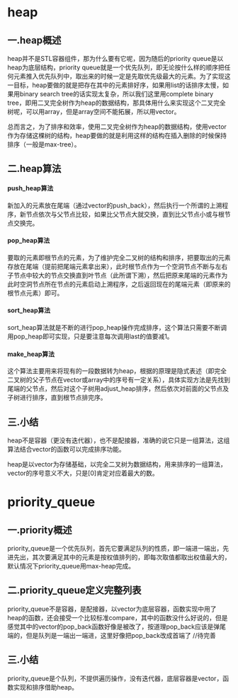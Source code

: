 # heap

## 一.heap概述

heap并不是STL容器组件，那为什么要有它呢，因为随后的priority queue是以heap为底层结构，priority queue就是一个优先队列，即无论按什么样的顺序把任何元素推入优先队列中，取出来的时候一定是先取优先级最大的元素。为了实现这一目标，heap要做的就是把存在其中的元素排好序，如果用list的话排序太慢，如果用binary search tree的话实现太复杂，所以我们这里用complete binary tree，即用二叉完全树作为heap的数据结构，那具体用什么来实现这个二叉完全树呢，可以用array，但是array空间不能拓展，所以用vector。

总而言之，为了排序和效率，使用二叉完全树作为heap的数据结构，使用vector作为存储这棵树的结构，heap要做的就是利用这样的结构在插入删除的时候保持排序（一般是max-tree）。

## 二.heap算法

#### push_heap算法

新加入的元素放在尾端（通过vector的push_back），然后执行一个所谓的上溯程序，新节点依次与父节点比较，如果比父节点大就交换，直到比父节点小或与根节点交换完。

#### pop_heap算法

要取的元素即根节点的元素，为了维护完全二叉树的结构和排序，把要取出的元素存放在尾端（提前把尾端元素拿出来），此时根节点作为一个空洞节点不断与左右子节点中较大的节点交换直到叶节点（此所谓下溯），然后把原来尾端的元素作为此时空洞节点所在节点的元素启动上溯程序，之后返回现在的尾端元素（即原来的根节点元素）即可。

#### sort_heap算法

sort_heap算法就是不断的进行pop_heap操作完成排序，这个算法只需要不断调用pop_heap即可实现，只是要注意每次调用last的值要减1。

#### make_heap算法

这个算法主要用来将现有的一段数据转为heap，根据的原理是隐式表述（即完全二叉树的父子节点在vector或array中的序号有一定关系），具体实现方法是先找到尾端的父节点，然后对这个子树用adjust_heap排序，然后依次对前面的父节点及子树进行排序，直到根节点排完序。

## 三.小结

heap不是容器（更没有迭代器），也不是配接器，准确的说它只是一组算法，这组算法结合vector的函数可以完成排序功能。

heap是以vector为存储基础，以完全二叉树为数据结构，用来排序的一组算法，vector的序号意义不大，只是[0]肯定对应着最大的数。



# priority_queue

## 一.priority概述

priority_queue是一个优先队列，首先它要满足队列的性质，即一端进一端出，先进先出，其次要满足其中的元素是按权值排列的，即每次取值都取出权值最大的，默认情况下priority_queue用max-heap完成。

## 二.priority_queue定义完整列表

priority_queue不是容器，是配接器，以vector为底层容器，函数实现中用了heap的函数，还会接受一个比较标准compare，其中的函数没什么好说的，但是感觉其中的vector的pop_back函数好像是被改了，按道理pop_back应该是弹尾端的，但是队列是一端出一端进，这里好像把pop_back改成首端了 //待完善

## 三.小结

priority_queue是个队列，不提供遍历操作，没有迭代器，底层容器是vector，函数实现和排序借助heap。